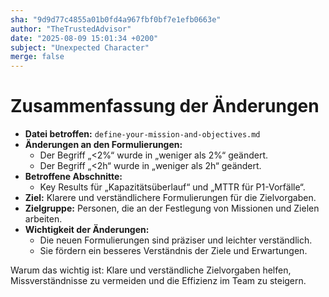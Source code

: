 ```yaml
---
sha: "9d9d77c4855a01b0fd4a967fbf0bf7e1efb0663e"
author: "TheTrustedAdvisor"
date: "2025-08-09 15:01:34 +0200"
subject: "Unexpected Character"
merge: false
---
```


# Zusammenfassung der Änderungen

- **Datei betroffen:** `define-your-mission-and-objectives.md`
- **Änderungen an den Formulierungen:** 
  - Der Begriff „&lt;2%“ wurde in „weniger als 2%“ geändert.
  - Der Begriff „&lt;2h“ wurde in „weniger als 2h“ geändert.
- **Betroffene Abschnitte:** 
  - Key Results für „Kapazitätsüberlauf“ und „MTTR für P1-Vorfälle“.
- **Ziel:** Klarere und verständlichere Formulierungen für die Zielvorgaben.
- **Zielgruppe:** Personen, die an der Festlegung von Missionen und Zielen arbeiten.
- **Wichtigkeit der Änderungen:** 
  - Die neuen Formulierungen sind präziser und leichter verständlich.
  - Sie fördern ein besseres Verständnis der Ziele und Erwartungen.
  
Warum das wichtig ist: Klare und verständliche Zielvorgaben helfen, Missverständnisse zu vermeiden und die Effizienz im Team zu steigern.

